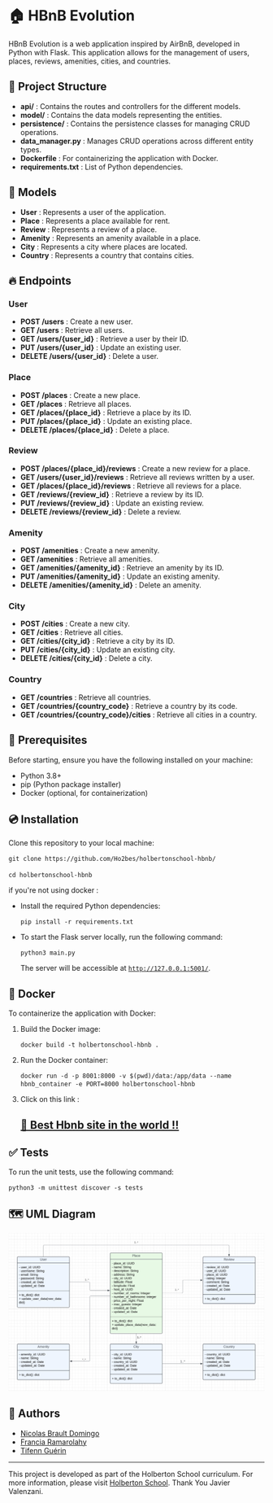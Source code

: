 # 🏠 HBnB Evolution

HBnB Evolution is a web application inspired by AirBnB, developed in Python with Flask. This application allows for the management of users, places, reviews, amenities, cities, and countries.

## 📂 Project Structure

- **api/** : Contains the routes and controllers for the different models.
- **model/** : Contains the data models representing the entities.
- **persistence/** : Contains the persistence classes for managing CRUD operations.
- **data_manager.py** : Manages CRUD operations across different entity types.
- **Dockerfile** : For containerizing the application with Docker.
- **requirements.txt** : List of Python dependencies.

## 🌟 Models

- **User** : Represents a user of the application.
- **Place** : Represents a place available for rent.
- **Review** : Represents a review of a place.
- **Amenity** : Represents an amenity available in a place.
- **City** : Represents a city where places are located.
- **Country** : Represents a country that contains cities.

## 🔥 Endpoints

### User

- **POST /users** : Create a new user.
- **GET /users** : Retrieve all users.
- **GET /users/{user_id}** : Retrieve a user by their ID.
- **PUT /users/{user_id}** : Update an existing user.
- **DELETE /users/{user_id}** : Delete a user.

### Place

- **POST /places** : Create a new place.
- **GET /places** : Retrieve all places.
- **GET /places/{place_id}** : Retrieve a place by its ID.
- **PUT /places/{place_id}** : Update an existing place.
- **DELETE /places/{place_id}** : Delete a place.

### Review

- **POST /places/{place_id}/reviews** : Create a new review for a place.
- **GET /users/{user_id}/reviews** : Retrieve all reviews written by a user.
- **GET /places/{place_id}/reviews** : Retrieve all reviews for a place.
- **GET /reviews/{review_id}** : Retrieve a review by its ID.
- **PUT /reviews/{review_id}** : Update an existing review.
- **DELETE /reviews/{review_id}** : Delete a review.

### Amenity

- **POST /amenities** : Create a new amenity.
- **GET /amenities** : Retrieve all amenities.
- **GET /amenities/{amenity_id}** : Retrieve an amenity by its ID.
- **PUT /amenities/{amenity_id}** : Update an existing amenity.
- **DELETE /amenities/{amenity_id}** : Delete an amenity.

### City

- **POST /cities** : Create a new city.
- **GET /cities** : Retrieve all cities.
- **GET /cities/{city_id}** : Retrieve a city by its ID.
- **PUT /cities/{city_id}** : Update an existing city.
- **DELETE /cities/{city_id}** : Delete a city.

### Country

- **GET /countries** : Retrieve all countries.
- **GET /countries/{country_code}** : Retrieve a country by its code.
- **GET /countries/{country_code}/cities** : Retrieve all cities in a country.

## 📝 Prerequisites

Before starting, ensure you have the following installed on your machine:

- Python 3.8+
- pip (Python package installer)
- Docker (optional, for containerization)

## 💿 Installation

Clone this repository to your local machine:

```
git clone https://github.com/Ho2bes/holbertonschool-hbnb/

cd holbertonschool-hbnb
```
if you're not using docker :

-   Install the required Python dependencies:
    ```
    pip install -r requirements.txt
    ```

-   To start the Flask server locally, run the following command:

    ```
    python3 main.py
    ```

    The server will be accessible at [`http://127.0.0.1:5001/`](http://127.0.0.1:5001/).

## 🐋 Docker

To containerize the application with Docker:

1. Build the Docker image:
    ```
    docker build -t holbertonschool-hbnb .
    ```

2. Run the Docker container:
    ```
    docker run -d -p 8001:8000 -v $(pwd)/data:/app/data --name hbnb_container -e PORT=8000 holbertonschool-hbnb
    ```
3. Click on this link :

    ## [🏡 Best Hbnb site in the world !!](http://localhost:8001/)

## ✅ Tests

To run the unit tests, use the following command:


```
python3 -m unittest discover -s tests
```


## 🗺️ UML Diagram

![UML Diagram](./uml_diagram.png)

## 🧪 Authors

- [Nicolas Brault Domingo](https://github.com/Ho2bes/)
- [Francia Ramarolahy](https://github.com/Francianeny/)
- [Tifenn Guérin](https://github.com/GuerinTifenn/)

---
This project is developed as part of the Holberton School curriculum. For more information, please visit [Holberton School](https://www.holbertonschool.com). Thank You Javier Valenzani.

